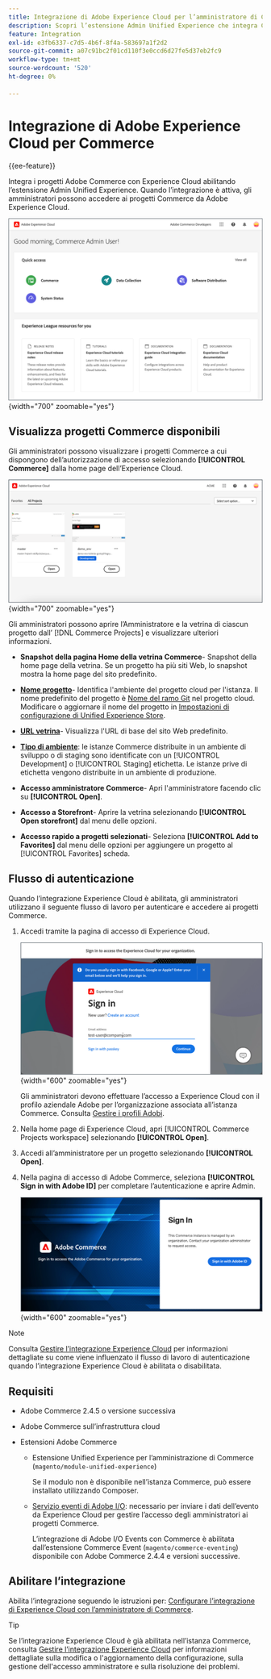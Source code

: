 ```yaml
---
title: Integrazione di Adobe Experience Cloud per l’amministratore di Commerce
description: Scopri l’estensione Admin Unified Experience che integra Commerce con Experience Cloud in modo che i clienti possano accedere ai progetti Commerce dalla home page di Experience Cloud.
feature: Integration
exl-id: e3fb6337-c7d5-4b6f-8f4a-583697a1f2d2
source-git-commit: a07c91bc2f01cd110f3e0ccd6d27fe5d37eb2fc9
workflow-type: tm+mt
source-wordcount: '520'
ht-degree: 0%

---
```


# Integrazione di Adobe Experience Cloud per Commerce

{{ee-feature}}

Integra i progetti Adobe Commerce con Experience Cloud abilitando l’estensione Admin Unified Experience. Quando l’integrazione è attiva, gli amministratori possono accedere ai progetti Commerce da Adobe Experience Cloud.

![Accedere a Commerce dalla home page di Experience Cloud](./assets/admin-uex-home-page.png){width="700" zoomable="yes"}

## Visualizza progetti Commerce disponibili

Gli amministratori possono visualizzare i progetti Commerce a cui dispongono dell’autorizzazione di accesso selezionando **[!UICONTROL Commerce]** dalla home page dell’Experience Cloud.

![Area di lavoro Progetti Commerce su Experience Cloud](./assets/admin-uex-commerce-projects-home.png){width="700" zoomable="yes"}

Gli amministratori possono aprire l’Amministratore e la vetrina di ciascun progetto dall’ [!DNL Commerce Projects] e visualizzare ulteriori informazioni.

- **Snapshot della pagina Home della vetrina Commerce**- Snapshot della home page della vetrina. Se un progetto ha più siti Web, lo snapshot mostra la home page del sito predefinito.

- **[Nome progetto](https://experienceleague.adobe.com/docs/commerce-cloud-service/user-guide/architecture/pro-develop-deploy-workflow.html)**- Identifica l&#39;ambiente del progetto cloud per l&#39;istanza. Il nome predefinito del progetto è [Nome del ramo Git](https://experienceleague.adobe.com/docs/commerce-cloud-service/user-guide/project/console-branches.html) nel progetto cloud. Modificare o aggiornare il nome del progetto in [Impostazioni di configurazione di Unified Experience Store](admin-unified-experience-integration-manage.md#manage-the-integration-from-the-admin).

- **[URL vetrina](../stores-purchase/store-urls.md)**- Visualizza l&#39;URL di base del sito Web predefinito.

- **[Tipo di ambiente](https://experienceleague.adobe.com/docs/commerce-cloud-service/user-guide/architecture/pro-develop-deploy-workflow.html)**: le istanze Commerce distribuite in un ambiente di sviluppo o di staging sono identificate con un [!UICONTROL Development] o [!UICONTROL Staging] etichetta. Le istanze prive di etichetta vengono distribuite in un ambiente di produzione.

- **Accesso amministratore Commerce**- Apri l&#39;amministratore facendo clic su **[!UICONTROL Open]**.

- **Accesso a Storefront**- Aprire la vetrina selezionando **[!UICONTROL Open storefront]** dal menu delle opzioni.

- **Accesso rapido a progetti selezionati**- Seleziona **[!UICONTROL Add to Favorites]** dal menu delle opzioni per aggiungere un progetto al [!UICONTROL Favorites] scheda.

## Flusso di autenticazione

Quando l’integrazione Experience Cloud è abilitata, gli amministratori utilizzano il seguente flusso di lavoro per autenticare e accedere ai progetti Commerce.

1. Accedi tramite la pagina di accesso di Experience Cloud.

   ![Pagina di accesso Experience Cloud](./assets/admin-uex-experience-cloud-login.png){width="600" zoomable="yes"}

   Gli amministratori devono effettuare l’accesso a Experience Cloud con il profilo aziendale Adobe per l’organizzazione associata all’istanza Commerce. Consulta [Gestire i profili Adobi](https://helpx.adobe.com/enterprise/using/manage-adobe-profiles.html).

1. Nella home page di Experience Cloud, apri [!UICONTROL Commerce Projects workspace] selezionando **[!UICONTROL Open]**.

1. Accedi all’amministratore per un progetto selezionando **[!UICONTROL Open]**.

1. Nella pagina di accesso di Adobe Commerce, seleziona **[!UICONTROL Sign in with Adobe ID]** per completare l’autenticazione e aprire Admin.

   ![Pagina di accesso di Adobe Commerce](./assets/admin-adobeid-login.png){width="600" zoomable="yes"}

>[!NOTE]
>
>Consulta [Gestire l’integrazione Experience Cloud](admin-unified-experience-integration-manage.md) per informazioni dettagliate su come viene influenzato il flusso di lavoro di autenticazione quando l’integrazione Experience Cloud è abilitata o disabilitata.

## Requisiti

- Adobe Commerce 2.4.5 o versione successiva
- Adobe Commerce sull’infrastruttura cloud
- Estensioni Adobe Commerce

   - Estensione Unified Experience per l’amministrazione di Commerce (`magento/module-unified-experience`)

     Se il modulo non è disponibile nell’istanza Commerce, può essere installato utilizzando Composer.

   - [Servizio eventi di Adobe I/O](https://developer.adobe.com/commerce/extensibility/events/): necessario per inviare i dati dell’evento da Experience Cloud per gestire l’accesso degli amministratori ai progetti Commerce.

     L’integrazione di Adobe I/O Events con Commerce è abilitata dall’estensione Commerce Event (`magento/commerce-eventing`) disponibile con Adobe Commerce 2.4.4 e versioni successive.

## Abilitare l’integrazione

Abilita l’integrazione seguendo le istruzioni per: [Configurare l’integrazione di Experience Cloud con l’amministratore di Commerce](admin-unified-experience-integration-configure.md).

>[!TIP]
>
>Se l’integrazione Experience Cloud è già abilitata nell’istanza Commerce, consulta [Gestire l’integrazione Experience Cloud](admin-unified-experience-integration-manage.md) per informazioni dettagliate sulla modifica o l&#39;aggiornamento della configurazione, sulla gestione dell&#39;accesso amministratore e sulla risoluzione dei problemi.
